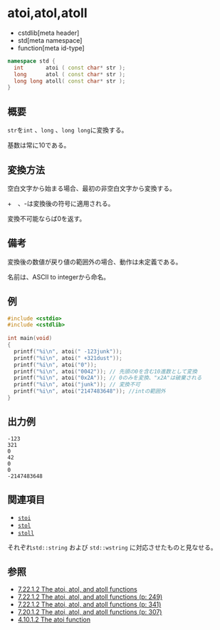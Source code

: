 # atoi,atol,atoll
* cstdlib[meta header]
* std[meta namespace]
* function[meta id-type]

```cpp
namespace std {
  int       atoi ( const char* str );
  long      atol ( const char* str );
  long long atoll( const char* str );
}
```

## 概要

`str`を`int` 、`long` 、`long long`に変換する。

基数は常に10である。

## 変換方法

空白文字から始まる場合、最初の非空白文字から変換する。

\+　、\-は変換後の符号に適用される。


変換不可能ならば0を返す。

## 備考

変換後の数値が戻り値の範囲外の場合、動作は未定義である。

名前は、ASCII to integerから命名。

## 例

```cpp example
#include <cstdio>
#include <cstdlib>
 
int main(void)
{
  printf("%i\n", atoi(" -123junk"));
  printf("%i\n", atoi(" +321dust"));
  printf("%i\n", atoi("0"));
  printf("%i\n", atoi("0042")); // 先頭の0を含む10進数として変換
  printf("%i\n", atoi("0x2A")); // 0のみを変換、"x2A"は破棄される
  printf("%i\n", atoi("junk")); // 変換不可
  printf("%i\n", atoi("2147483648")); //intの範囲外
}
```

## 出力例

```
-123
321
0
42
0
0
-2147483648
```

## 関連項目
- [`stoi`](/reference/string/stoi.md)
- [`stol`](/reference/string/stol.md)
- [`stoll`](/reference/string/stoll.md)

それぞれ`std::string` および `std::wstring` に対応させたものと見なせる。

## 参照
- [7.22.1.2 The atoi, atol, and atoll functions](https://www.open-std.org/jtc1/sc22/wg14/www/docs/n3220.pdf)
- [7.22.1.2 The atoi, atol, and atoll functions (p: 249)](https://www.open-std.org/jtc1/sc22/wg14/www/docs/n2310.pdf)
- [7.22.1.2 The atoi, atol, and atoll functions (p: 341)](https://www.open-std.org/jtc1/sc22/wg14/www/docs/n1548.pdf)
- [7.20.1.2 The atoi, atol, and atoll functions (p: 307)](https://www.dii.uchile.cl/~daespino/files/Iso_C_1999_definition.pdf)
- [4.10.1.2 The atoi function](https://www.dii.uchile.cl/~daespino/files/Iso_C_1999_definition.pdf)
